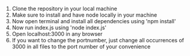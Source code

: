 1) Clone the repository in your local machine
2) Make sure to install and have node locally in your machine
3) Now open terminal and install all dependencies using 'npm install'
4) Now run index.js using 'node index.js'
5) Open localhost:3000 in any browser
6) If you want to change the portnumber, just change all occurrences of 3000 in all files to the port number of your convenience

